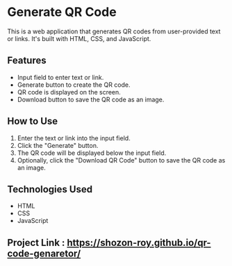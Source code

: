 # Generate QR Code

This is a web application that generates QR codes from user-provided text or links. It's built with HTML, CSS, and JavaScript.

## Features
- Input field to enter text or link.
- Generate button to create the QR code.
- QR code is displayed on the screen.
- Download button to save the QR code as an image.

## How to Use
1. Enter the text or link into the input field.
2. Click the "Generate" button.
3. The QR code will be displayed below the input field.
4. Optionally, click the "Download QR Code" button to save the QR code as an image.

## Technologies Used
- HTML
- CSS
- JavaScript

## Project Link : https://shozon-roy.github.io/qr-code-genaretor/
